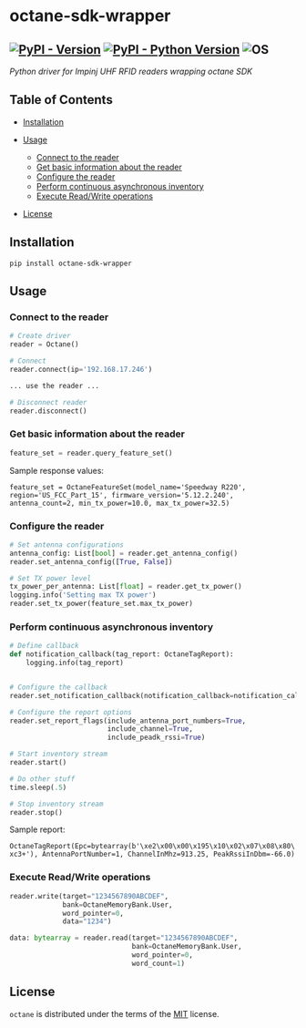 # octane-sdk-wrapper

[![PyPI - Version](https://img.shields.io/pypi/v/octane-sdk-wrapper.svg)](https://pypi.org/project/octane-sdk-wrapper)
[![PyPI - Python Version](https://img.shields.io/pypi/pyversions/octane-sdk-wrapper.svg)](https://pypi.org/project/octane-sdk-wrapper)
![OS](https://img.shields.io/badge/os-windows%20|%20linux%20|%20macos-blue)
-----
*Python driver for Impinj UHF RFID readers wrapping octane SDK*

## Table of Contents

- [Installation](#installation)
- [Usage](#usage)
  - [Connect to the reader](#connect-to-the-reader)
  - [Get basic information about the reader](#get-basic-information-about-the-reader)
  - [Configure the reader](#configure-the-reader)
  - [Perform continuous asynchronous inventory](#perform-continuous-asynchronous-inventory)
  - [Execute Read/Write operations](#execute-readwrite-operations)

- [License](#license)

## Installation

```console
pip install octane-sdk-wrapper
```

## Usage
### Connect to the reader
```python
# Create driver
reader = Octane()

# Connect
reader.connect(ip='192.168.17.246')

... use the reader ...

# Disconnect reader
reader.disconnect()
```

### Get basic information about the reader
```python
feature_set = reader.query_feature_set()
```
Sample response values:

`
feature_set = OctaneFeatureSet(model_name='Speedway R220', region='US_FCC_Part_15', firmware_version='5.12.2.240', antenna_count=2, min_tx_power=10.0, max_tx_power=32.5)
`


### Configure the reader

```python
# Set antenna configurations
antenna_config: List[bool] = reader.get_antenna_config()
reader.set_antenna_config([True, False])

# Set TX power level
tx_power_per_antenna: List[float] = reader.get_tx_power()
logging.info('Setting max TX power')
reader.set_tx_power(feature_set.max_tx_power)
```
### Perform continuous asynchronous inventory

```python
# Define callback
def notification_callback(tag_report: OctaneTagReport):
    logging.info(tag_report)


# Configure the callback
reader.set_notification_callback(notification_callback=notification_callback)

# Configure the report options
reader.set_report_flags(include_antenna_port_numbers=True,
                        include_channel=True,
                        include_peadk_rssi=True)

# Start inventory stream
reader.start()

# Do other stuff
time.sleep(.5)

# Stop inventory stream
reader.stop()
```
Sample report:

`
OctaneTagReport(Epc=bytearray(b'\xe2\x00\x00\x195\x10\x02\x07\x08\x80\xc3+'), AntennaPortNumber=1, ChannelInMhz=913.25, PeakRssiInDbm=-66.0)
`
### Execute Read/Write operations
```python
reader.write(target="1234567890ABCDEF", 
             bank=OctaneMemoryBank.User, 
             word_pointer=0, 
             data="1234")

data: bytearray = reader.read(target="1234567890ABCDEF", 
                              bank=OctaneMemoryBank.User, 
                              word_pointer=0, 
                              word_count=1)
```


## License

`octane` is distributed under the terms of the [MIT](https://spdx.org/licenses/MIT.html) license.
